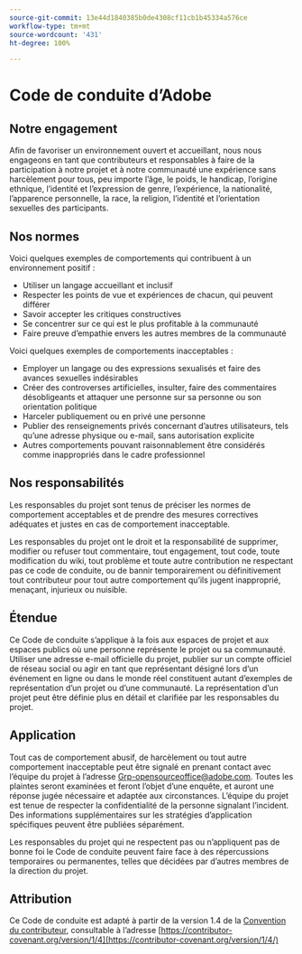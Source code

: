 ```yaml
---
source-git-commit: 13e44d1840385b0de4308cf11cb1b45334a576ce
workflow-type: tm+mt
source-wordcount: '431'
ht-degree: 100%

---
```

# Code de conduite d’Adobe

## Notre engagement

Afin de favoriser un environnement ouvert et accueillant, nous nous engageons en tant que contributeurs et responsables à faire de la participation à notre projet et à notre communauté une expérience sans harcèlement pour tous, peu importe l’âge, le poids, le handicap, l’origine ethnique, l’identité et l’expression de genre, l’expérience, la nationalité, l’apparence personnelle, la race, la religion, l’identité et l’orientation sexuelles des participants.

## Nos normes

Voici quelques exemples de comportements qui contribuent à un environnement positif :

* Utiliser un langage accueillant et inclusif
* Respecter les points de vue et expériences de chacun, qui peuvent différer
* Savoir accepter les critiques constructives
* Se concentrer sur ce qui est le plus profitable à la communauté
* Faire preuve d’empathie envers les autres membres de la communauté

Voici quelques exemples de comportements inacceptables :

* Employer un langage ou des expressions sexualisés et faire des avances sexuelles indésirables
* Créer des controverses artificielles, insulter, faire des commentaires désobligeants et attaquer une personne sur sa personne ou son orientation politique
* Harceler publiquement ou en privé une personne
* Publier des renseignements privés concernant d’autres utilisateurs, tels qu’une adresse physique ou e-mail, sans autorisation explicite
* Autres comportements pouvant raisonnablement être considérés comme inappropriés dans le cadre professionnel

## Nos responsabilités

Les responsables du projet sont tenus de préciser les normes de comportement acceptables et de prendre des mesures correctives adéquates et justes en cas de comportement inacceptable.

Les responsables du projet ont le droit et la responsabilité de supprimer, modifier ou refuser tout commentaire, tout engagement, tout code, toute modification du wiki, tout problème et toute autre contribution ne respectant pas ce code de conduite, ou de bannir temporairement ou définitivement tout contributeur pour tout autre comportement qu’ils jugent inapproprié, menaçant, injurieux ou nuisible.

## Étendue

Ce Code de conduite s’applique à la fois aux espaces de projet et aux espaces publics où une personne représente le projet ou sa communauté. Utiliser une adresse e-mail officielle du projet, publier sur un compte officiel de réseau social ou agir en tant que représentant désigné lors d’un événement en ligne ou dans le monde réel constituent autant d’exemples de représentation d’un projet ou d’une communauté. La représentation d’un projet peut être définie plus en détail et clarifiée par les responsables du projet.

## Application

Tout cas de comportement abusif, de harcèlement ou tout autre comportement inacceptable peut être signalé en prenant contact avec l’équipe du projet à l’adresse Grp-opensourceoffice@adobe.com. Toutes les plaintes seront examinées et feront l’objet d’une enquête, et auront une réponse jugée nécessaire et adaptée aux circonstances. L’équipe du projet est tenue de respecter la confidentialité de la personne signalant l’incident.
Des informations supplémentaires sur les stratégies d’application spécifiques peuvent être publiées séparément.

Les responsables du projet qui ne respectent pas ou n’appliquent pas de bonne foi le Code de conduite peuvent faire face à des répercussions temporaires ou permanentes, telles que décidées par d’autres membres de la direction du projet.

## Attribution

Ce Code de conduite est adapté à partir de la version 1.4 de la [Convention du contributeur](https://contributor-covenant.org), consultable à l’adresse [https://contributor-covenant.org/version/1/4](https://contributor-covenant.org/version/1/4/)
